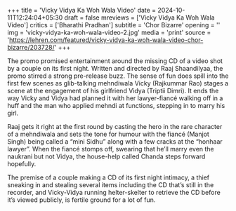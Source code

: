 +++
title = 'Vicky Vidya Ka Woh Wala Video'
date = 2024-10-11T12:24:04+05:30
draft = false
mreviews = ['Vicky Vidya Ka Woh Wala Video']
critics = ['Bharathi Pradhan']
subtitle = 'Chor Bizarre'
opening = ''
img = 'vicky-vidya-ka-woh-wala-video-2.jpg'
media = 'print'
source = 'https://lehren.com/featured/vicky-vidya-ka-woh-wala-video-chor-bizarre/203728/'
+++

The promo promised entertainment around the missing CD of a video shot by a couple on its first night. Written and directed by Raaj Shaandilyaa, the promo stirred a strong pre-release buzz. The sense of fun does spill into the first few scenes as glib-talking mehndiwala Vicky (Rajkummar Rao) stages a scene at the engagement of his girlfriend Vidya (Triptii Dimri). It ends the way Vicky and Vidya had planned it with her lawyer-fiancé walking off in a huff and the man who applied mehndi at functions, stepping in to marry his girl.

Raaj gets it right at the first round by casting the hero in the rare character of a mehndiwala and sets the tone for humour with the fiancé (Manjot Singh) being called a “mini Sidhu” along with a few cracks at the “honhaar lawyer”. When the fiancé stomps off, swearing that he’ll marry even the naukrani but not Vidya, the house-help called Chanda steps forward hopefully.

The premise of a couple making a CD of its first night intimacy, a thief sneaking in and stealing several items including the CD that’s still in the recorder, and Vicky-Vidya running helter-skelter to retrieve the CD before it’s viewed publicly, is fertile ground for a lot of fun.

